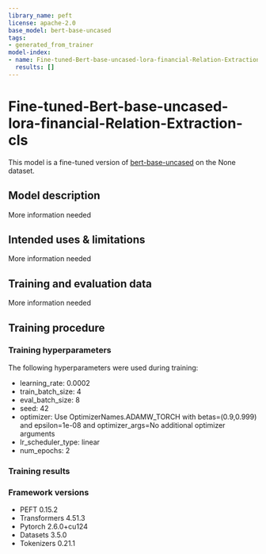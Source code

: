 ```yaml
---
library_name: peft
license: apache-2.0
base_model: bert-base-uncased
tags:
- generated_from_trainer
model-index:
- name: Fine-tuned-Bert-base-uncased-lora-financial-Relation-Extraction-cls
  results: []
---
```


<!-- This model card has been generated automatically according to the information the Trainer had access to. You
should probably proofread and complete it, then remove this comment. -->

# Fine-tuned-Bert-base-uncased-lora-financial-Relation-Extraction-cls

This model is a fine-tuned version of [bert-base-uncased](https://huggingface.co/bert-base-uncased) on the None dataset.

## Model description

More information needed

## Intended uses & limitations

More information needed

## Training and evaluation data

More information needed

## Training procedure

### Training hyperparameters

The following hyperparameters were used during training:
- learning_rate: 0.0002
- train_batch_size: 4
- eval_batch_size: 8
- seed: 42
- optimizer: Use OptimizerNames.ADAMW_TORCH with betas=(0.9,0.999) and epsilon=1e-08 and optimizer_args=No additional optimizer arguments
- lr_scheduler_type: linear
- num_epochs: 2

### Training results



### Framework versions

- PEFT 0.15.2
- Transformers 4.51.3
- Pytorch 2.6.0+cu124
- Datasets 3.5.0
- Tokenizers 0.21.1